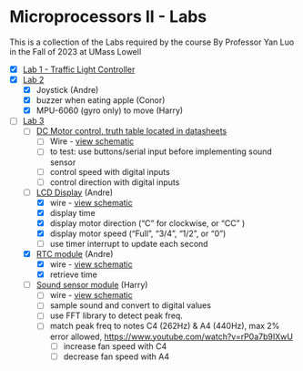 # Microprocessors II - Labs
This is a collection of the Labs required by the course By Professor Yan Luo in the Fall of 2023 at UMass Lowell

- [x] [Lab 1 - Traffic Light Controller](Lab1)
- [x] [Lab 2](Lab2)
  - [x] Joystick (Andre)
  - [x] buzzer when eating apple (Conor)
  - [x] MPU-6060 (gyro only) to move (Harry)
- [ ] [Lab 3](Lab3)
  - [ ] [DC Motor control, truth table located in datasheets](Lab3/datasheets/TIL293D.PDF)
    - [ ] Wire - [view schematic](Lab3/schematics/lab3-schematic.png)
    - [ ] to test: use buttons/serial input before implementing sound sensor
    - [ ] control speed with digital inputs
    - [ ] control direction with digital inputs
  - [ ] [LCD Display](Lab3/datasheets/Lesson%2028%20LCD%20Display/) (Andre)
    - [x] wire - [view schematic](Lab3/schematics/lab3-schematic.png)
    - [x] display time
    - [x] display motor direction (“C” for clockwise, or “CC” ) 
    - [x] display motor speed (“Full”, “3/4”, “1/2”, or “0”)
    - [ ] use timer interrupt to update each second
  - [x] [RTC module](Lab3/datasheets/Lesson%2033%20Real%20Time%20Clock%20Module/) (Andre)
    - [x] wire - [view schematic](Lab3/schematics/lab3-schematic.png)
    - [x] retrieve time
  - [ ] [Sound sensor module](Lab3/datasheets/Lesson%2016%20Large%20Microphone%20Module/) (Harry)
    - [ ] wire - [view schematic](Lab3/schematics/lab3-schematic.png)
    - [ ] sample sound and convert to digital values
    - [ ] use FFT library to detect peak freq.
    - [ ] match peak freq to notes C4 (262Hz) & A4 (440Hz), max 2% error allowed, https://www.youtube.com/watch?v=rP0a7b9IXwU
      - [ ] increase fan speed with C4
      - [ ] decrease fan speed with A4
